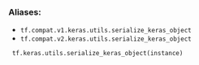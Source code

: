### Aliases:
- `tf.compat.v1.keras.utils.serialize_keras_object`
- `tf.compat.v2.keras.utils.serialize_keras_object`

```
 tf.keras.utils.serialize_keras_object(instance)
```
